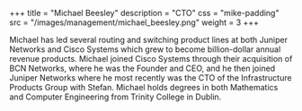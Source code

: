 +++
title = "Michael Beesley"
description = "CTO"
css = "mike-padding"
src = "/images/management/michael_beesley.png"
weight = 3
+++

Michael has led several routing and switching product lines at both Juniper Networks and Cisco Systems which grew to become billion-dollar annual revenue products. Michael joined Cisco Systems through their acquisition of BCN Networks, where he was the Founder and CEO, and he then joined Juniper Networks where he most recently was the CTO of the Infrastructure Products Group with Stefan. Michael holds degrees in both Mathematics and Computer Engineering from Trinity College in Dublin.